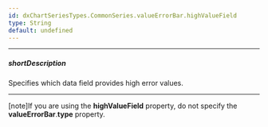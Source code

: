 ```yaml
---
id: dxChartSeriesTypes.CommonSeries.valueErrorBar.highValueField
type: String
default: undefined
---
```

---
##### shortDescription
Specifies which data field provides high error values.

---
[note]If you are using the **highValueField** property, do not specify the **valueErrorBar**.**type** property.